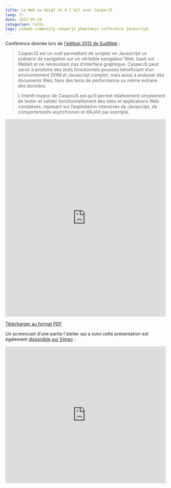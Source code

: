 ```yaml
---
title: Le Web au doigt et à l'œil avec CasperJS
lang: fr
date: 2012-05-24
categories: talks
tags: sudweb community casperjs phantomjs conference javascript
---
```


Conférence donnée lors de [l'édition 2012 de SudWeb](http://sudweb.fr/2012/talk/le-web-au-doigt-et-a-loeil-avec-casperjs/)&nbsp;:

> CasperJS est un outil permettant de scripter en Javascript un scénario de navigation sur un véritable navigateur Web, basé sur Webkit et ne nécessitant pas d’interface graphique. CasperJS peut servir à produire des tests fonctionnels poussés bénéficiant d’un environnement DOM et Javascript complet, mais aussi à analyser des documents Web, faire des tests de performance ou même extraire des données.
>
> L’intérêt majeur de CasperJS est qu’il permet relativement simplement de tester et valider fonctionnellement des sites et applications Web complexes, reposant sur l’exploitation intensives de Javascript, de comportements asynchrones et d’AJAX par exemple.

<iframe src="http://player.vimeo.com/video/49221062" width="100%" height="620"
    frameborder="0" webkitAllowFullScreen mozallowfullscreen allowFullScreen></iframe>

<script async class="speakerdeck-embed"
    data-id="4fc49ec24465dc001f008cb2"
    data-ratio="1.3333333333333333"
    src="//speakerdeck.com/assets/embed.js">
    <p>
        <a href="https://speakerdeck.com/u/n1k0/p/le-web-au-doigt-et-a-loeil-avec-casperjs">Lien direct vers la présentation</a>
    </p>
</script>

<p>
    <a href="https://speakerd.s3.amazonaws.com/presentations/4fc49ec24465dc001f008cb2/prez_casperjs.pdf">Télécharger au format PDF</a>
</p>

Un screencast d'une partie l'atelier qui a suivi cette présentation est également [disponible sur Vimeo](http://vimeo.com/album/1951235/video/42881484)&nbsp;:

<iframe src="http://player.vimeo.com/video/42881484"
    width="100%" height="430"
    frameborder="0"
    webkitAllowFullScreen
    mozallowfullscreen
    allowFullScreen></iframe>
